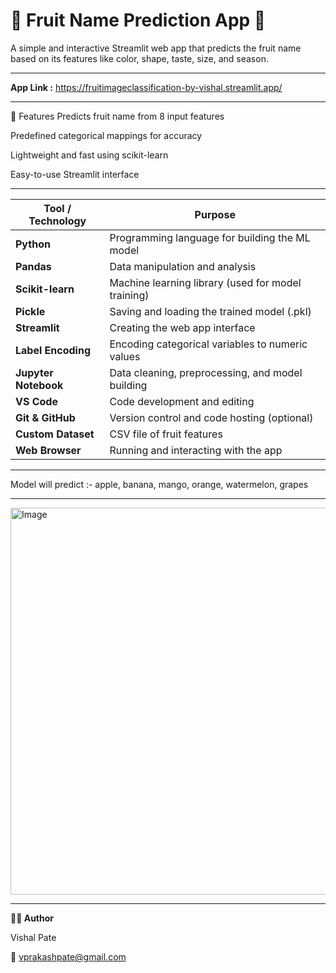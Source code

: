 # 🥭 Fruit Name Prediction App 🍍
A simple and interactive Streamlit web app that predicts the fruit name based on its features like color, shape, taste, size, and season.

---

**App Link :** https://fruitimageclassification-by-vishal.streamlit.app/

---

🔮 Features
Predicts fruit name from 8 input features

Predefined categorical mappings for accuracy

Lightweight and fast using scikit-learn

Easy-to-use Streamlit interface

---

| Tool / Technology    | Purpose                                            |
| -------------------- | -------------------------------------------------- |
| **Python**           | Programming language for building the ML model     |
| **Pandas**           | Data manipulation and analysis                     |
| **Scikit-learn**     | Machine learning library (used for model training) |
| **Pickle**           | Saving and loading the trained model (.pkl)        |
| **Streamlit**        | Creating the web app interface                     |
| **Label Encoding**   | Encoding categorical variables to numeric values   |
| **Jupyter Notebook** | Data cleaning, preprocessing, and model building   |
| **VS Code**          | Code development and editing                       |
| **Git & GitHub**     | Version control and code hosting (optional)        |
| **Custom Dataset**   | CSV file of fruit features                         |
| **Web Browser**      | Running and interacting with the app               |

---

Model will predict :- apple, banana, mango, orange, watermelon, grapes

---

<img width="1366" height="619" alt="Image" src="https://github.com/user-attachments/assets/5c7431a4-1efa-4dfb-9595-f1dde87bebb9" />

---
**👨‍💻 Author**

Vishal Pate

📧 vprakashpate@gmail.com
